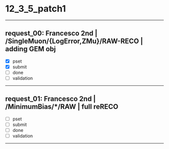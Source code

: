 # 12_3_5_patch1

-------------------------------------------------------------------------------

## request_00: Francesco 2nd | /SingleMuon/{LogError,ZMu}/RAW-RECO | adding GEM obj
- [x] pset
- [x] submit
- [ ] done
- [ ] validation

-------------------------------------------------------------------------------

## request_01: Francesco 2nd | /MinimumBias/*/RAW | full reRECO
- [ ] pset
- [ ] submit
- [ ] done
- [ ] validation

-------------------------------------------------------------------------------
